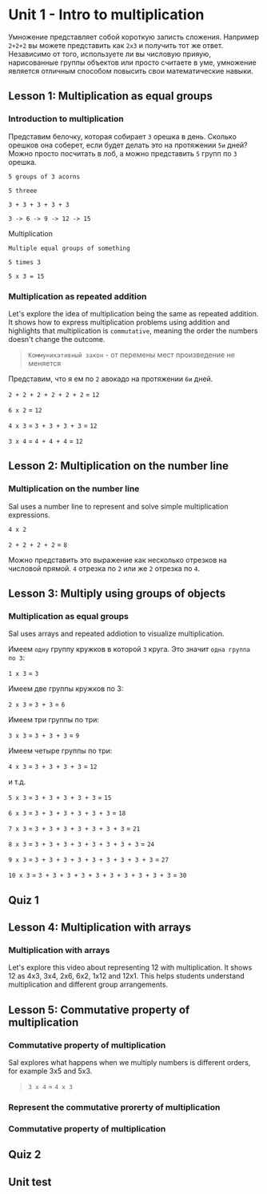 # Unit 1 - Intro to multiplication

Умножение представляет собой короткую записть сложения. Например `2+2+2` вы можете представить как `2x3` и получить тот же ответ. Независимо от того, используете ли вы числовую прияую, нарисованные группы объектов или просто считаете в уме, умножение является отличным способом повысить свои математические навыки.

## Lesson 1: Multiplication as equal groups

### Introduction to multiplication

Представим белочку, которая собирает `3` орешка в день. Сколько орешков она соберет, если будет делать это на протяжении `5и` дней? Можно просто посчитать в лоб, а можно представить `5` групп по `3` орешка.

`5 groups of 3 acorns`

`5 threee`

`3 + 3 + 3 + 3 + 3`

`3 -> 6 -> 9 -> 12 -> 15`

Multiplication

`Multiple equal groups of something`

`5 times 3`

`5 x 3 = 15`

### Multiplication as repeated addition

Let's explore the idea of multiplication being the same as repeated addition. It shows how to express multiplication problems using addition and highlights that multiplication is `commutative`, meaning the order the numbers doesn't change the outcome.

> `Коммуникативный закон` - от перемены мест произведение не меняется

Представим, что я ем по `2` авокадо на протяжении `6и` дней. 

`2 + 2 + 2 + 2 + 2 + 2` = `12`

`6 x 2` = `12`

`4 x 3` = `3 + 3 + 3 + 3` = `12`

`3 x 4` = `4 + 4 + 4` = `12`

## Lesson 2: Multiplication on the number line

### Multiplication on the number line

Sal uses a number line to represent and solve simple multiplication expressions.

`4 x 2` 

`2 + 2 + 2 + 2` = `8`

Можно представить это выражение как несколько отрезков на числовой прямой. `4` отрезка по `2` или же `2` отрезка по `4`.

## Lesson 3: Multiply using groups of objects

### Multiplication as equal groups

Sal uses arrays and repeated addiotion to visualize multiplication.

Имеем `одну` группу кружков в которой `3` круга. Это значит `одна группа по 3`:

`1 x 3` = `3`

Имеем две группы кружков по 3:

`2 x 3` = `3 + 3` = `6`

Имеем три группы по три:

`3 x 3` = `3 + 3 + 3` = `9`

Имеем четыре группы по три:

`4 x 3` = `3 + 3 + 3 + 3` = `12`

и т.д.

`5 x 3` = `3 + 3 + 3 + 3 + 3` = `15`

`6 x 3` = `3 + 3 + 3 + 3 + 3 + 3` = `18`

`7 x 3` = `3 + 3 + 3 + 3 + 3 + 3 + 3` = `21`

`8 x 3` = `3 + 3 + 3 + 3 + 3 + 3 + 3 + 3` = `24`

`9 x 3` = `3 + 3 + 3 + 3 + 3 + 3 + 3 + 3 + 3` = `27`

`10 x 3` = `3 + 3 + 3 + 3 + 3 + 3 + 3 + 3 + 3 + 3` = `30`

## Quiz 1

## Lesson 4: Multiplication with arrays

### Multiplication with arrays

Let's explore this video about representing 12 with multiplication. It shows 12 as 4x3, 3x4, 2x6, 6x2, 1x12 and 12x1. This helps students understand multiplication and different group arrangements.

## Lesson 5: Commutative property of multiplication

### Commutative property of multiplication

Sal explores what happens when we multiply numbers is different orders, for example 3x5 and 5x3.

> `3 x 4` = `4 x 3`

### Represent the commutative prorerty of multiplication

### Commutative property of multiplication

## Quiz 2

## Unit test
